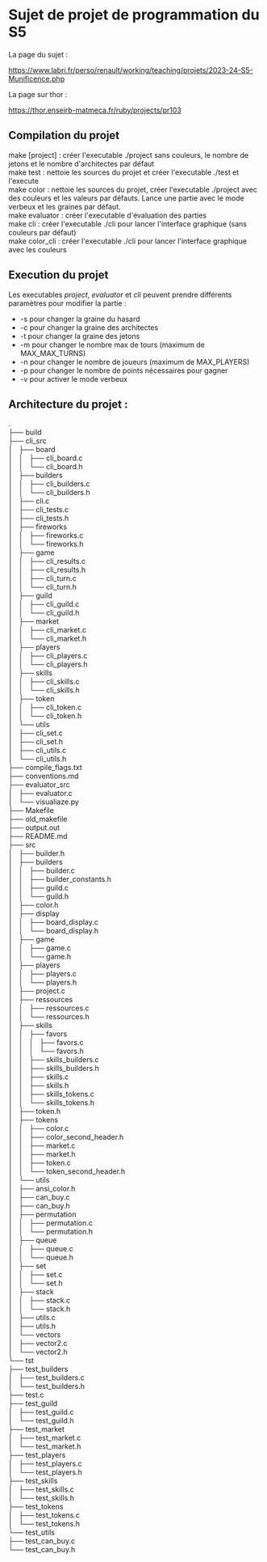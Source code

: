 # Sujet de projet de programmation du S5

La page du sujet :

https://www.labri.fr/perso/renault/working/teaching/projets/2023-24-S5-Munificence.php

La page sur thor :

https://thor.enseirb-matmeca.fr/ruby/projects/pr103

## Compilation du projet

make [project] : créer l'executable ./project sans couleurs, le nombre de jetons et le nombre d'architectes par défaut  
make test : nettoie les sources du projet et créer l'executable ./test et l'execute  
make color : nettoie les sources du projet, créer  l'executable ./project avec des couleurs et les valeurs par défauts. Lance une partie avec le mode verbeux et les graines par défaut.  
make evaluator : créer l'executable d'évaluation des parties  
make cli : créer l'executable ./cli pour lancer l'interface graphique (sans couleurs par défaut)  
make color_cli : créer l'executable ./cli pour lancer l'interface graphique avec les couleurs  

## Execution du projet

Les executables *project*, *evaluator* et *cli* peuvent prendre différents paramètres pour modifier la partie :  
+ -s pour changer la graine du hasard  
+ -c pour changer la graine des architectes  
+ -t pour changer la graine des jetons  
+ -m pour changer le nombre max de tours (maximum de MAX_MAX_TURNS)  
+ -n pour changer le nombre de joueurs (maximum de MAX_PLAYERS)  
+ -p pour changer le nombre de points nécessaires pour gagner  
+ -v pour activer le mode verbeux  


## Architecture du projet : 
.  
├── build  
├── cli_src  
│   ├── board  
│   │   ├── cli_board.c  
│   │   └── cli_board.h  
│   ├── builders  
│   │   ├── cli_builders.c  
│   │   └── cli_builders.h  
│   ├── cli.c  
│   ├── cli_tests.c  
│   ├── cli_tests.h  
│   ├── fireworks  
│   │   ├── fireworks.c  
│   │   └── fireworks.h  
│   ├── game  
│   │   ├── cli_results.c  
│   │   ├── cli_results.h  
│   │   ├── cli_turn.c  
│   │   └── cli_turn.h  
│   ├── guild  
│   │   ├── cli_guild.c  
│   │   └── cli_guild.h  
│   ├── market  
│   │   ├── cli_market.c  
│   │   └── cli_market.h  
│   ├── players  
│   │   ├── cli_players.c  
│   │   └── cli_players.h  
│   ├── skills  
│   │   ├── cli_skills.c  
│   │   └── cli_skills.h  
│   ├── token  
│   │   ├── cli_token.c  
│   │   └── cli_token.h  
│   └── utils  
│       ├── cli_set.c  
│       ├── cli_set.h  
│       ├── cli_utils.c  
│       └── cli_utils.h  
├── compile_flags.txt  
├── conventions.md  
├── evaluator_src  
│   ├── evaluator.c  
│   └── visualiaze.py  
├── Makefile  
├── old_makefile  
├── output.out  
├── README.md  
├── src  
│   ├── builder.h  
│   ├── builders  
│   │   ├── builder.c  
│   │   ├── builder_constants.h  
│   │   ├── guild.c  
│   │   └── guild.h  
│   ├── color.h  
│   ├── display  
│   │   ├── board_display.c  
│   │   └── board_display.h  
│   ├── game  
│   │   ├── game.c  
│   │   └── game.h  
│   ├── players  
│   │   ├── players.c  
│   │   └── players.h  
│   ├── project.c  
│   ├── ressources  
│   │   ├── ressources.c  
│   │   └── ressources.h  
│   ├── skills  
│   │   ├── favors  
│   │   │   ├── favors.c  
│   │   │   └── favors.h  
│   │   ├── skills_builders.c  
│   │   ├── skills_builders.h  
│   │   ├── skills.c  
│   │   ├── skills.h  
│   │   ├── skills_tokens.c  
│   │   └── skills_tokens.h  
│   ├── token.h  
│   ├── tokens  
│   │   ├── color.c  
│   │   ├── color_second_header.h  
│   │   ├── market.c  
│   │   ├── market.h  
│   │   ├── token.c  
│   │   └── token_second_header.h  
│   └── utils  
│       ├── ansi_color.h  
│       ├── can_buy.c  
│       ├── can_buy.h  
│       ├── permutation  
│       │   ├── permutation.c  
│       │   └── permutation.h  
│       ├── queue  
│       │   ├── queue.c  
│       │   └── queue.h  
│       ├── set  
│       │   ├── set.c  
│       │   └── set.h  
│       ├── stack  
│       │   ├── stack.c  
│       │   └── stack.h  
│       ├── utils.c  
│       ├── utils.h  
│       └── vectors  
│           ├── vector2.c  
│           └── vector2.h  
└── tst  
    ├── test_builders  
    │   ├── test_builders.c  
    │   └── test_builders.h  
    ├── test.c  
    ├── test_guild  
    │   ├── test_guild.c  
    │   └── test_guild.h  
    ├── test_market  
    │   ├── test_market.c  
    │   └── test_market.h  
    ├── test_players  
    │   ├── test_players.c  
    │   └── test_players.h  
    ├── test_skills  
    │   ├── test_skills.c  
    │   └── test_skills.h  
    ├── test_tokens  
    │   ├── test_tokens.c  
    │   └── test_tokens.h  
    └── test_utils  
        ├── test_can_buy.c  
        └── test_can_buy.h  
